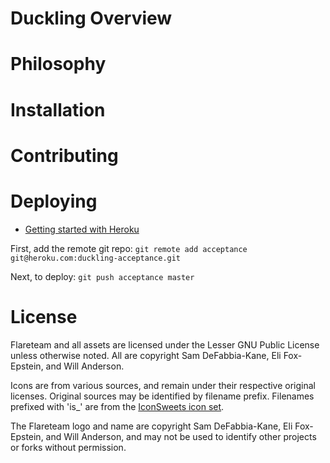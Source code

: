 # Duckling Overview

# Philosophy

# Installation

# Contributing

# Deploying
* [Getting started with Heroku](https://devcenter.heroku.com/articles/quickstart)

First, add the remote git repo:
`git remote add acceptance git@heroku.com:duckling-acceptance.git`

Next, to deploy:
`git push acceptance master`

# License

Flareteam and all assets are licensed under the Lesser GNU Public License unless otherwise noted. All are copyright Sam DeFabbia-Kane, Eli Fox-Epstein, and Will Anderson.

Icons are from various sources, and remain under their respective original licenses. Original sources may be identified by filename prefix. Filenames prefixed with 'is\_' are from the [IconSweets icon set](http://iconsweets.com/).

The Flareteam logo and name are copyright Sam DeFabbia-Kane, Eli Fox-Epstein, and Will Anderson, and may not be used to identify other projects or forks without permission.
